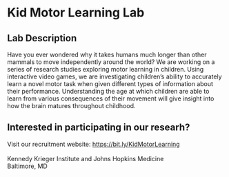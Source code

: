 # Kid Motor Learning Lab 

## Lab Description 
Have you ever wondered why it takes humans much longer than other mammals to move independently around the world? We are working on a series of research studies exploring motor learning in children. Using interactive video games, we are investigating children’s ability to accurately learn a novel motor task when given different types of information about their performance. Understanding the age at which children are able to learn from various consequences of their movement will give insight into how the brain matures throughout childhood.

## Interested in participating in our researh?
Visit our recruitment website: https://bit.ly/KidMotorLearning
<br> <br> Kennedy Krieger Institute and Johns Hopkins Medicine 
<br> Baltimore, MD
